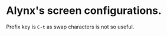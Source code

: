 Alynx's screen configurations.
==============================

Prefix key is `C-t` as swap characters is not so useful.

